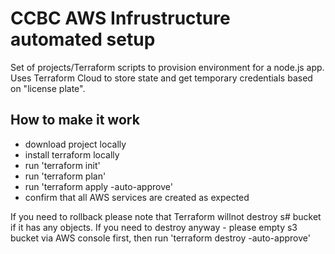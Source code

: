 # CCBC AWS Infrustructure automated setup

Set of projects/Terraform scripts to provision environment for a node.js app.
Uses Terraform Cloud to store state and get temporary credentials based on "license plate".

## How to make it work
- download project locally 
- install terraform locally 
- run 'terraform init'
- run 'terraform plan'
- run 'terraform apply -auto-approve'
- confirm that all AWS services are created as expected

If you need to rollback please note that Terraform willnot destroy s# bucket if it has any objects.
If you need to destroy anyway - please empty s3 bucket via AWS console first, then run 'terraform destroy -auto-approve'





	
